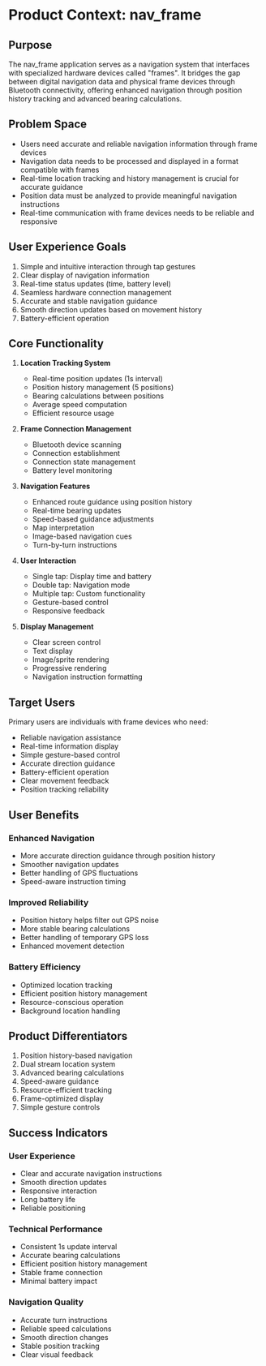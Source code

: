 # Product Context: nav_frame

## Purpose
The nav_frame application serves as a navigation system that interfaces with specialized hardware devices called "frames". It bridges the gap between digital navigation data and physical frame devices through Bluetooth connectivity, offering enhanced navigation through position history tracking and advanced bearing calculations.

## Problem Space
- Users need accurate and reliable navigation information through frame devices
- Navigation data needs to be processed and displayed in a format compatible with frames
- Real-time location tracking and history management is crucial for accurate guidance
- Position data must be analyzed to provide meaningful navigation instructions
- Real-time communication with frame devices needs to be reliable and responsive

## User Experience Goals
1. Simple and intuitive interaction through tap gestures
2. Clear display of navigation information
3. Real-time status updates (time, battery level)
4. Seamless hardware connection management
5. Accurate and stable navigation guidance
6. Smooth direction updates based on movement history
7. Battery-efficient operation

## Core Functionality

1. **Location Tracking System**
   - Real-time position updates (1s interval)
   - Position history management (5 positions)
   - Bearing calculations between positions
   - Average speed computation
   - Efficient resource usage

2. **Frame Connection Management**
   - Bluetooth device scanning
   - Connection establishment
   - Connection state management
   - Battery level monitoring

3. **Navigation Features**
   - Enhanced route guidance using position history
   - Real-time bearing updates
   - Speed-based guidance adjustments
   - Map interpretation
   - Image-based navigation cues
   - Turn-by-turn instructions

4. **User Interaction**
   - Single tap: Display time and battery
   - Double tap: Navigation mode
   - Multiple tap: Custom functionality
   - Gesture-based control
   - Responsive feedback

5. **Display Management**
   - Clear screen control
   - Text display
   - Image/sprite rendering
   - Progressive rendering
   - Navigation instruction formatting

## Target Users
Primary users are individuals with frame devices who need:
- Reliable navigation assistance
- Real-time information display
- Simple gesture-based control
- Accurate direction guidance
- Battery-efficient operation
- Clear movement feedback
- Position tracking reliability

## User Benefits

### Enhanced Navigation
- More accurate direction guidance through position history
- Smoother navigation updates
- Better handling of GPS fluctuations
- Speed-aware instruction timing

### Improved Reliability
- Position history helps filter out GPS noise
- More stable bearing calculations
- Better handling of temporary GPS loss
- Enhanced movement detection

### Battery Efficiency
- Optimized location tracking
- Efficient position history management
- Resource-conscious operation
- Background location handling

## Product Differentiators
1. Position history-based navigation
2. Dual stream location system
3. Advanced bearing calculations
4. Speed-aware guidance
5. Resource-efficient tracking
6. Frame-optimized display
7. Simple gesture controls

## Success Indicators

### User Experience
- Clear and accurate navigation instructions
- Smooth direction updates
- Responsive interaction
- Long battery life
- Reliable positioning

### Technical Performance
- Consistent 1s update interval
- Accurate bearing calculations
- Efficient position history management
- Stable frame connection
- Minimal battery impact

### Navigation Quality
- Accurate turn instructions
- Reliable speed calculations
- Smooth direction changes
- Stable position tracking
- Clear visual feedback
